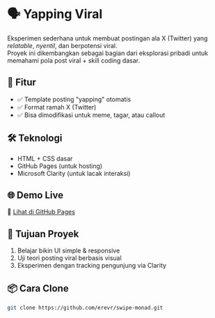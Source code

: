 # 🗣️ Yapping Viral

Eksperimen sederhana untuk membuat postingan ala X (Twitter) yang *relatable*, *nyentil*, dan berpotensi viral.  
Proyek ini dikembangkan sebagai bagian dari eksplorasi pribadi untuk memahami pola post viral + skill coding dasar.

## 🚀 Fitur
- ✅ Template posting "yapping" otomatis
- ✅ Format ramah X (Twitter)
- ✅ Bisa dimodifikasi untuk meme, tagar, atau callout

## 🛠️ Teknologi
- HTML + CSS dasar
- GitHub Pages (untuk hosting)
- Microsoft Clarity (untuk lacak interaksi)

## 🌐 Demo Live
🔗 [Lihat di GitHub Pages](https://erevr.github.io/swipe-monad/)

## 🎯 Tujuan Proyek
1. Belajar bikin UI simple & responsive
2. Uji teori posting viral berbasis visual
3. Eksperimen dengan tracking pengunjung via Clarity

## 📦 Cara Clone
```bash
git clone https://github.com/erevr/swipe-monad.git
